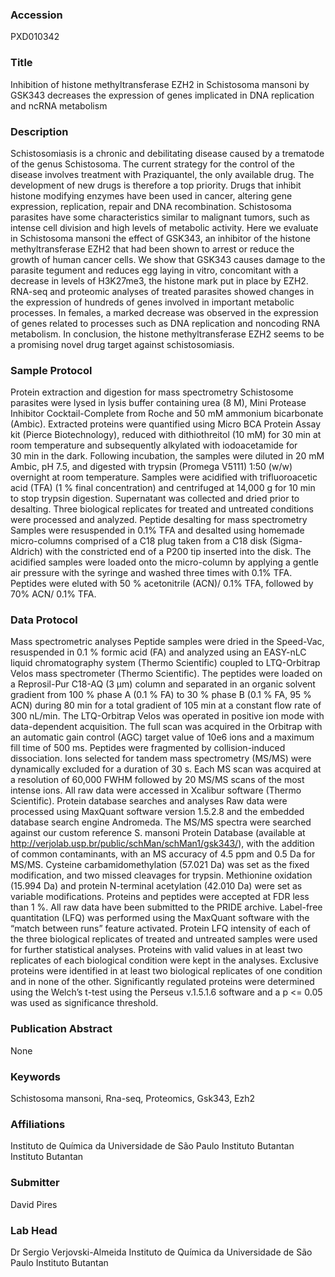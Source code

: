 ### Accession
PXD010342

### Title
Inhibition of histone methyltransferase EZH2 in Schistosoma mansoni by GSK343 decreases the expression of genes implicated in DNA replication and ncRNA metabolism

### Description
Schistosomiasis is a chronic and debilitating disease caused by a trematode of the genus Schistosoma. The current strategy for the control of the disease involves treatment with Praziquantel, the only available drug. The development of new drugs is therefore a top priority. Drugs that inhibit histone modifying enzymes have been used in cancer, altering gene expression, replication, repair and DNA recombination. Schistosoma parasites have some characteristics similar to malignant tumors, such as intense cell division and high levels of metabolic activity. Here we evaluate in Schistosoma mansoni the effect of GSK343, an inhibitor of the histone methyltransferase EZH2 that had been shown to arrest or reduce the growth of human cancer cells. We show that GSK343 causes damage to the parasite tegument and reduces egg laying in vitro, concomitant with a decrease in levels of H3K27me3, the histone mark put in place by EZH2. RNA-seq and proteomic analyses of treated parasites showed changes in the expression of hundreds of genes involved in important metabolic processes. In females, a marked decrease was observed in the expression of genes related to processes such as DNA replication and noncoding RNA metabolism. In conclusion, the histone methyltransferase EZH2 seems to be a promising novel drug target against schistosomiasis.

### Sample Protocol
Protein extraction and digestion for mass spectrometry  Schistosome parasites were lysed in lysis buffer containing urea (8 M), Mini Protease Inhibitor Cocktail-Complete from Roche and 50 mM ammonium bicarbonate (Ambic). Extracted proteins were quantified using Micro BCA Protein Assay kit (Pierce Biotechnology), reduced with dithiothreitol (10 mM) for 30 min at room temperature and subsequently alkylated with iodoacetamide for 30 min in the dark. Following incubation, the samples were diluted in 20 mM Ambic, pH 7.5, and digested with trypsin (Promega V5111) 1:50 (w/w) overnight at room temperature. Samples were acidified with trifluoroacetic acid (TFA) (1 % final concentration) and centrifuged at 14,000 g for 10 min to stop trypsin digestion. Supernatant was collected and dried prior to desalting. Three biological replicates for treated and untreated conditions were processed and analyzed.   Peptide desalting for mass spectrometry  Samples were resuspended in 0.1% TFA and desalted using homemade micro-columns comprised of a C18 plug taken from a C18 disk (Sigma-Aldrich) with the constricted end of a P200 tip inserted into the disk. The acidified samples were loaded onto the micro-column by applying a gentle air pressure with the syringe and washed three times with 0.1% TFA. Peptides were eluted with 50 % acetonitrile (ACN)/ 0.1% TFA, followed by 70% ACN/ 0.1% TFA.

### Data Protocol
Mass spectrometric analyses  Peptide samples were dried in the Speed-Vac, resuspended in 0.1 % formic acid (FA) and analyzed using an EASY-nLC liquid chromatography system (Thermo Scientific) coupled to LTQ-Orbitrap Velos mass spectrometer (Thermo Scientific). The peptides were loaded on a Reprosil-Pur C18-AQ (3 μm) column and separated in an organic solvent gradient from 100 % phase A (0.1 % FA) to 30 % phase B (0.1 % FA, 95 % ACN) during 80 min for a total gradient of 105 min at a constant flow rate of 300 nL/min. The LTQ-Orbitrap Velos was operated in positive ion mode with data-dependent acquisition. The full scan was acquired in the Orbitrap with an automatic gain control (AGC) target value of 10e6 ions and a maximum fill time of 500 ms. Peptides were fragmented by collision-induced dissociation. Ions selected for tandem mass spectrometry (MS/MS) were dynamically excluded for a duration of 30 s. Each MS scan was acquired at a resolution of 60,000 FWHM followed by 20 MS/MS scans of the most intense ions. All raw data were accessed in Xcalibur software (Thermo Scientific).   Protein database searches and analyses  Raw data were processed using MaxQuant software version 1.5.2.8 and the embedded database search engine Andromeda. The MS/MS spectra were searched against our custom reference S. mansoni Protein Database (available at http://verjolab.usp.br/public/schMan/schMan1/gsk343/), with the addition of common contaminants, with an MS accuracy of 4.5 ppm and 0.5 Da for MS/MS. Cysteine carbamidomethylation (57.021 Da) was set as the fixed modification, and two missed cleavages for trypsin. Methionine oxidation (15.994 Da) and protein N-terminal acetylation (42.010 Da) were set as variable modifications. Proteins and peptides were accepted at FDR less than 1 %. All raw data have been submitted to the PRIDE archive.   Label-free quantitation (LFQ) was performed using the MaxQuant software with the “match between runs” feature activated. Protein LFQ intensity of each of the three biological replicates of treated and untreated samples were used for further statistical analyses. Proteins with valid values in at least two replicates of each biological condition were kept in the analyses. Exclusive proteins were identified in at least two biological replicates of one condition and in none of the other. Significantly regulated proteins were determined using the Welch’s t-test using the Perseus v.1.5.1.6 software and a p <= 0.05 was used as significance threshold.

### Publication Abstract
None

### Keywords
Schistosoma mansoni, Rna-seq, Proteomics, Gsk343, Ezh2

### Affiliations
Instituto de Química da Universidade de São Paulo Instituto Butantan
Instituto Butantan

### Submitter
David Pires

### Lab Head
Dr Sergio Verjovski-Almeida
Instituto de Química da Universidade de São Paulo Instituto Butantan


